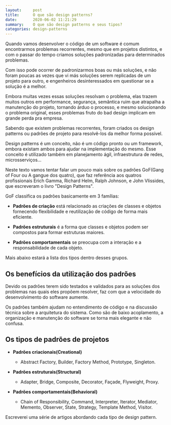 ```yaml
---
layout:     post
title:      O que são design patterns?
date:       2020-06-02 11:21:29
summary:    O que são design patterns e seus tipos?
categories: design-patterns
---
```


Quando vamos desenvolver o código de um software é comum encontrarmos problemas
recorrentes, mesmo que em projetos distintos, e com o passar do tempo criamos
soluções padronizadas para determinados problemas.

Com isso pode ocorrer de padronizarmos boas ou más soluções, e não foram
poucas as vezes que vi más soluções serem replicadas de um projeto para outro, e
engenheiros desinteressados em questionar se a solução é a melhor.

Embora muitas vezes essas soluções resolvam o problema, elas trazem muitos outros em performance, segurança, 
 semântica ruim que atrapalha a manutenção do projeto, tornando árduo o processo, e mesmo solucionando o 
 problema original, esses problemas fruto do bad design implicam em grande perda pra empresa.

Sabendo que existem problemas recorrentes, foram criados os design patterns ou
padrões de projeto para resolvê-los da melhor forma possível.

Design patterns é um conceito, não é um código pronto ou um framework, embora
existam ambos para ajudar na implementação do mesmo. Esse conceito é utilizado também em planejamento
ágil, infraestrutura de redes, microsserviços... 

Neste texto vamos tentar falar um pouco mais sobre os padrões GoF(Gang of Four ou A gangue dos quatro),
que faz referência aos quatros profissionais Erich Gamma, Richard Helm, Ralph Johnson, e John
Vlissides, que escreveram o livro "Design Patterns".

GoF classifica os padrões basicamente em 3 famílias:
- **Padrões de criação** está relacionado as criações de classes e objetos fornecendo
    flexibilidade e reutilização de código de forma mais eficiente.  

- **Padrões estruturais** é a forma que classes e objetos podem ser compostos para
    formar estruturas maiores.

- **Padrões comportamentais** se preocupa com a interação e a responsabilidade de
    cada objeto.

Mais abaixo estará a lista dos tipos dentro desses grupos.

## Os benefícios da utilização dos padrões

Devido os padrões terem sido testados e validados para as
soluções dos problemas nas quais eles propõem resolver, faz com que a velocidade do
desenvolvimento do software aumente.

Os padrões também ajudam no entendimento de código e na discussão técnica sobre a arquitetura do sistema.
 Como são de baixo acoplamento, a organização e manutenção do software
se torna mais elegante e não confusa.

## Os tipos de padrões de projetos

- **Padrões criacionais(Creational)**  
    * Abstract Factory, Builder, Factory Method, Prototype, Singleton.

- **Padrões estruturais(Structural)**  
    * Adapter, Bridge, Composite, Decorator, Façade, Flyweight, Proxy.

- **Padrões comportamentais(Behavioral)**  
    * Chain of Responsibility, Command, Interpreter, Iterator, Mediator,
        Memento, Observer, State, Strategy, Template Method, Visitor.

Escreverei uma série de artigos abordando cada tipo de design pattern.

